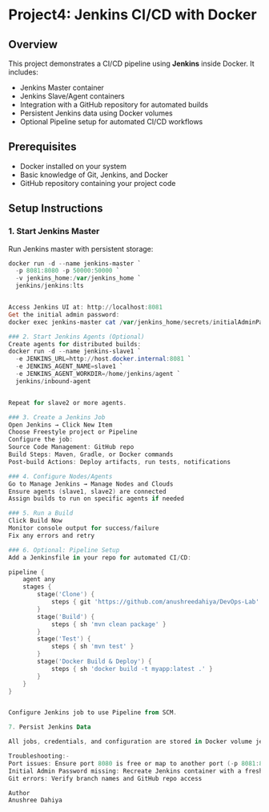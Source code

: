 # Project4: Jenkins CI/CD with Docker

## Overview
This project demonstrates a CI/CD pipeline using **Jenkins** inside Docker. It includes:

- Jenkins Master container
- Jenkins Slave/Agent containers
- Integration with a GitHub repository for automated builds
- Persistent Jenkins data using Docker volumes
- Optional Pipeline setup for automated CI/CD workflows

## Prerequisites
- Docker installed on your system
- Basic knowledge of Git, Jenkins, and Docker
- GitHub repository containing your project code

## Setup Instructions

### 1. Start Jenkins Master
Run Jenkins master with persistent storage:
```powershell
docker run -d --name jenkins-master `
  -p 8081:8080 -p 50000:50000 `
  -v jenkins_home:/var/jenkins_home `
  jenkins/jenkins:lts


Access Jenkins UI at: http://localhost:8081
Get the initial admin password:
docker exec jenkins-master cat /var/jenkins_home/secrets/initialAdminPassword

### 2. Start Jenkins Agents (Optional)
Create agents for distributed builds:
docker run -d --name jenkins-slave1 `
  -e JENKINS_URL=http://host.docker.internal:8081 `
  -e JENKINS_AGENT_NAME=slave1 `
  -e JENKINS_AGENT_WORKDIR=/home/jenkins/agent `
  jenkins/inbound-agent


Repeat for slave2 or more agents.

### 3. Create a Jenkins Job
Open Jenkins → Click New Item
Choose Freestyle project or Pipeline
Configure the job:
Source Code Management: GitHub repo
Build Steps: Maven, Gradle, or Docker commands
Post-build Actions: Deploy artifacts, run tests, notifications

### 4. Configure Nodes/Agents
Go to Manage Jenkins → Manage Nodes and Clouds
Ensure agents (slave1, slave2) are connected
Assign builds to run on specific agents if needed

### 5. Run a Build
Click Build Now
Monitor console output for success/failure
Fix any errors and retry

### 6. Optional: Pipeline Setup
Add a Jenkinsfile in your repo for automated CI/CD:

pipeline {
    agent any
    stages {
        stage('Clone') {
            steps { git 'https://github.com/anushreedahiya/DevOps-Lab' }
        }
        stage('Build') {
            steps { sh 'mvn clean package' }
        }
        stage('Test') {
            steps { sh 'mvn test' }
        }
        stage('Docker Build & Deploy') {
            steps { sh 'docker build -t myapp:latest .' }
        }
    }
}


Configure Jenkins job to use Pipeline from SCM.

7. Persist Jenkins Data

All jobs, credentials, and configuration are stored in Docker volume jenkins_home. Rebuilding the container does not lose your setup.

Troubleshooting:-
Port issues: Ensure port 8080 is free or map to another port (-p 8081:8080)
Initial Admin Password missing: Recreate Jenkins container with a fresh volume
Git errors: Verify branch names and GitHub repo access

Author
Anushree Dahiya